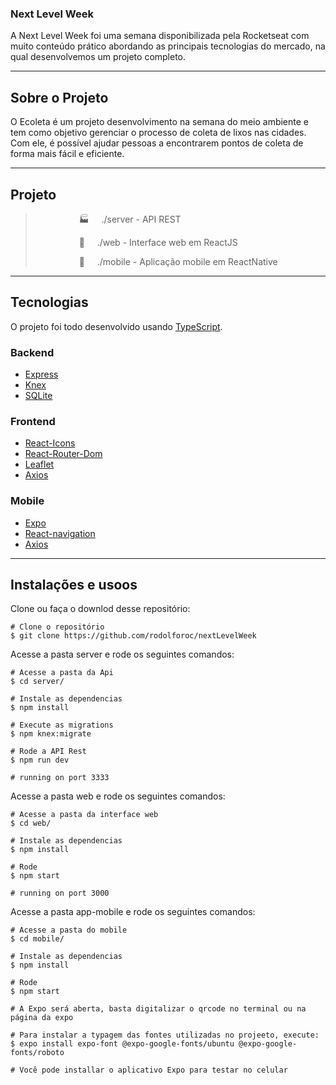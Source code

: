 ### Next Level Week
A Next Level Week foi uma semana disponibilizada pela Rocketseat com muito conteúdo prático abordando as principais tecnologias do mercado, na qual desenvolvemos um projeto completo.

_________

## Sobre o Projeto

O Ecoleta é um projeto desenvolvimento na semana do meio ambiente e tem como objetivo gerenciar o processo de coleta de lixos nas cidades. Com ele, é possível ajudar pessoas a encontrarem pontos de coleta de forma mais fácil e eficiente.

_________

## Projeto

  ><p style="margin-left:5em">🏭  &nbsp;&nbsp;&nbsp;&nbsp;./server - API REST </p>
  ><p style="margin-left:5em">🔮  &nbsp;&nbsp;&nbsp;&nbsp;./web - Interface web em ReactJS</p>
  ><p style="margin-left:5em">📱 &nbsp;&nbsp;&nbsp;&nbsp;./mobile - Aplicação mobile em ReactNative </p>

_________

## Tecnologias

O projeto foi todo desenvolvido usando [TypeScript](https://www.typescriptlang.org/).

### Backend

- [Express](https://expressjs.com/pt-br/)
- [Knex](http://knexjs.org/)
- [SQLite](https://www.sqlite.org/index.html) 

### Frontend

- [React-Icons](https://react-icons.github.io/react-icons/)
- [React-Router-Dom](https://reacttraining.com/react-router/web/guides/quick-start)
- [Leaflet](https://leafletjs.com/)
- [Axios](https://github.com/axios/axios)

### Mobile

- [Expo](https://docs.expo.io/)
- [React-navigation](https://reactnavigation.org/)
- [Axios](https://github.com/axios/axios)

_________

## Instalações e usoos

Clone ou faça o downlod desse repositório:

```
# Clone o repositório
$ git clone https://github.com/rodolforoc/nextLevelWeek
```

Acesse a pasta server e rode os seguintes comandos:

```
# Acesse a pasta da Api
$ cd server/

# Instale as dependencias
$ npm install

# Execute as migrations
$ npm knex:migrate

# Rode a API Rest
$ npm run dev

# running on port 3333
```

Acesse a pasta web e rode os seguintes comandos:

```
# Acesse a pasta da interface web
$ cd web/

# Instale as dependencias
$ npm install

# Rode 
$ npm start

# running on port 3000
```

Acesse a pasta app-mobile e rode os seguintes comandos:

```
# Acesse a pasta do mobile
$ cd mobile/

# Instale as dependencias
$ npm install

# Rode 
$ npm start

# A Expo será aberta, basta digitalizar o qrcode no terminal ou na página da expo

# Para instalar a typagem das fontes utilizadas no projeeto, execute:
$ expo install expo-font @expo-google-fonts/ubuntu @expo-google-fonts/roboto

# Você pode installar o aplicativo Expo para testar no celular
```

